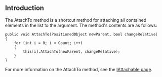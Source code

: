 ## Introduction

The AttachTo method is a shortcut method for attaching all contained elements in the list to the argument. The method's contents are as follows:

    public void AttachTo(PositionedObject newParent, bool changeRelative)
    {
        for (int i = 0; i < Count; i++)
        {
            this[i].AttachTo(newParent, changeRelative);
        }
    }

For more information on the AttachTo method, see the [IAttachable page](/frb/docs/index.php?title=FlatRedBall.Math.IAttachable.md "FlatRedBall.Math.IAttachable").
